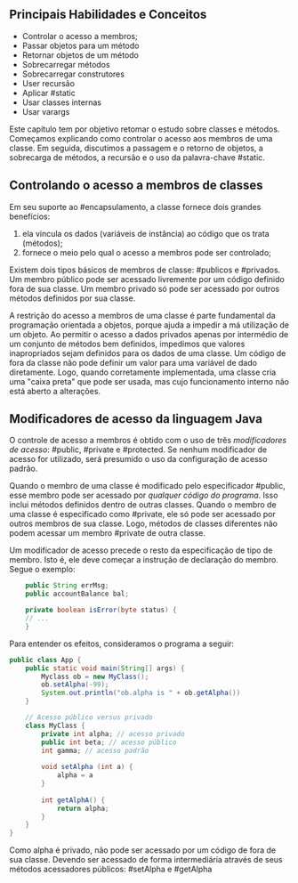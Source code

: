 ## Principais Habilidades e Conceitos
- Controlar o acesso a membros;
- Passar objetos para um método
- Retornar objetos de um método
- Sobrecarregar métodos
- Sobrecarregar construtores
- User recursão
- Aplicar #static 
- Usar classes internas
- Usar varargs

Este capítulo tem por objetivo retomar o estudo sobre classes e métodos. Começamos explicando como controlar o acesso aos membros de uma classe. Em seguida, discutimos a passagem e o retorno de objetos, a sobrecarga de métodos, a recursão e o uso da palavra-chave #static.

## Controlando o acesso a membros de classes
Em seu suporte ao #encapsulamento, a classe fornece dois grandes benefícios:
1) ela vincula os dados (variáveis de instância) ao código que os trata (métodos);
2) fornece o meio pelo qual o acesso a membros pode ser controlado;

Existem dois tipos básicos de membros de classe: #publicos e #privados.
Um membro público pode ser acessado livremente por um código definido fora de sua classe.
Um membro privado só pode ser acessado por outros métodos definidos por sua classe. 

A restrição do acesso a membros de uma classe é parte fundamental da programação orientada a objetos, porque ajuda a impedir a má utilização de um objeto. Ao permitir o acesso a dados privados apenas por intermédio de um conjunto de métodos bem definidos, impedimos que valores inapropriados sejam definidos para os dados de uma classe. Um código de fora da classe não pode definir um valor para uma variável de dado diretamente. Logo, quando corretamente implementada, uma classe cria uma "caixa preta" que pode ser usada, mas cujo funcionamento interno não está aberto a alterações. 

## Modificadores de acesso da linguagem Java
 O controle de acesso a membros é obtido com o uso de três *modificadores de acesso*: #public, #private  e #protected. Se nenhum modificador de acesso for utilizado, será presumido o uso da configuração de acesso padrão. 

Quando o membro de uma classe é modificado pelo especificador #public, esse membro pode ser acessado por *qualquer código do programa*. Isso inclui métodos definidos dentro de outras classes. 
Quando o membro de uma classe é especificado como #private, ele só pode ser acessado por outros membros de sua classe. Logo, métodos de classes diferentes não podem acessar um membro #private de outra classe. 

Um modificador de acesso precede  o resto da especificação de tipo de membro. Isto é, ele deve começar a instrução de declaração do membro. Segue o exemplo:
```java
	public String errMsg;
	public accountBalance bal;

	private boolean isError(byte status) {
	// ...
	}
```

Para entender os efeitos, consideramos o programa a seguir:
``` java
public class App {
	public static void main(String[] args) {
		Myclass ob = new MyClass();
		ob.setAlpha(-99);
		System.out.println("ob.alpha is " + ob.getAlpha())
	}

	// Acesso público versus privado
	class MyClass {
		private int alpha; // acesso privado
		public int beta; // acesso público
		int gamma; // acesso padrão
		
		void setAlpha (int a) {
			alpha = a
		}
		
		int getAlphA() {
			return alpha;
		}
	}
}
```

Como alpha é privado, não pode ser acessado por um código de fora de sua classe. Devendo ser acessado de forma intermediária através de seus métodos acessadores públicos: #setAlpha e #getAlpha